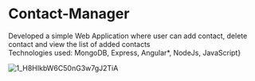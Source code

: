 # Contact-Manager

Developed a simple Web Application where user can add contact, delete contact and view the list of added contacts              
Technologies used: MongoDB, Express, Angular*, NodeJs, JavaScript}

          
                 
![1_H8HIkbW6C50nG3w7gJ2TiA](https://user-images.githubusercontent.com/46935997/93317758-7812c680-f82b-11ea-89e1-754ceab9aef4.png)
